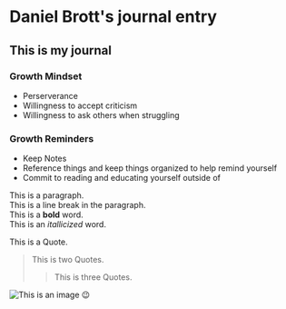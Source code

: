 # Daniel Brott's journal entry
## This is my journal

### Growth Mindset
- Perserverance
- Willingness to accept criticism
- Willingness to ask others when struggling

### Growth Reminders
- Keep Notes
- Reference things and keep things organized to help remind yourself
- Commit to reading and educating yourself outside of


<p> This is a paragraph. <br> This is a line break in the paragraph.<br> This is a <strong> bold</strong> word.<br> This is an <em> itallicized </em> word.</p
  
 > This is a Quote.
  >> This is two Quotes.
  >>> This is three Quotes.
  
![This is an image](https://myoctocat.com/assets/images/base-octocat.svg)
  :wink:
